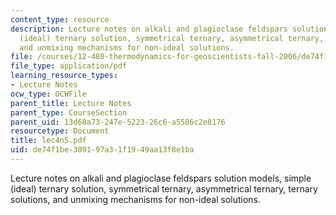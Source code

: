 ```yaml
---
content_type: resource
description: Lecture notes on alkali and plagioclase feldspars solution models, simple
  (ideal) ternary solution, symmetrical ternary, asymmetrical ternary, ternary solutions,
  and unmixing mechanisms for non-ideal solutions.
file: /courses/12-480-thermodynamics-for-geoscientists-fall-2006/de74f1be309197a31f1949aa13f8e1ba_lec4n5.pdf
file_type: application/pdf
learning_resource_types:
- Lecture Notes
ocw_type: OCWFile
parent_title: Lecture Notes
parent_type: CourseSection
parent_uid: 13d68a73-247e-5223-26c6-a5506c2e8176
resourcetype: Document
title: lec4n5.pdf
uid: de74f1be-3091-97a3-1f19-49aa13f8e1ba
---
```

Lecture notes on alkali and plagioclase feldspars solution models, simple (ideal) ternary solution, symmetrical ternary, asymmetrical ternary, ternary solutions, and unmixing mechanisms for non-ideal solutions.

